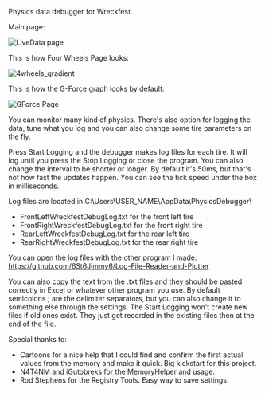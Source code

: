 Physics data debugger for Wreckfest.

Main page:

![LiveData page](https://github.com/user-attachments/assets/c68f05b9-0a75-47ca-88be-779a9ff533a7)

This is how Four Wheels Page looks:

![4wheels_gradient](https://github.com/user-attachments/assets/b9b06097-d5fb-41b0-ab7a-59061e778523)

This is how the G-Force graph looks by default:

![GForce Page](https://github.com/user-attachments/assets/9aa0afc9-47e5-4b50-b68b-cdd0e8f57d0d)

You can monitor many kind of physics. There's also option for logging the data, tune what you log and you can also change some tire parameters on the fly.

Press Start Logging and the debugger makes log files for each tire. It will log until you press the Stop Logging or close the program. You can also change the interval to be shorter or longer. By default it's 50ms, but that's not how fast the updates happen. You can see the tick speed under the box in milliseconds.

Log files are located in C:\Users\USER_NAME\AppData\PhysicsDebugger\
- FrontLeftWreckfestDebugLog.txt for the front left tire
- FrontRightWreckfestDebugLog.txt for the front right tire
- RearLeftWreckfestDebugLog.txt for the rear left tire
- RearRightWreckfestDebugLog.txt for the rear right tire

You can open the log files with the other program I made: https://github.com/6St6Jimmy6/Log-File-Reader-and-Plotter

You can also copy the text from the .txt files and they should be pasted correctly in Excel or whatever other program you use. By default semicolons ; are the delimiter separators, but you can also change it to something else through the settings.
The Start Logging won't create new files if old ones exist. They just get recorded in the existing files then at the end of the file.

Special thanks to:
- Cartoons for a nice help that I could find and confirm the first actual values from the memory and make it quick. Big kickstart for this project.
- N4T4NM and iGutobreks for the MemoryHelper and usage.
- Rod Stephens for the Registry Tools. Easy way to save settings.

